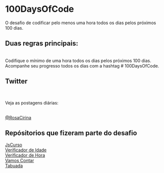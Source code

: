 # 100DaysOfCode
O desafio de codificar pelo menos uma hora todos os dias pelos próximos 100 dias.
<br>
<h2>Duas regras principais:</h2>
<br>
Codifique o mínimo de uma hora todos os dias pelos próximos 100 dias.
<br>
Acompanhe seu progresso todos os dias com a hashtag # 100DaysOfCode.
<br>
<h2>Twitter</h2>
<br>
<p>Veja as postagens diárias:</p>
<br>
<a href="https://twitter.com/RosaCirina">@RosaCirina</a>

<h2>Repósitorios que fizeram parte do desafio</h2>
<a href="https://github.com/eduardaarosaa/JsCurso">JsCurso<a/><br>
<a href="https://github.com/eduardaarosaa/verificadorIdade-js">Verificador de Idade </a><br>
<a href="https://github.com/eduardaarosaa/verificador-hora-js">Verificador de Hora </a><br>
<a href="https://eduardaarosaa.github.io/Contador/">Vamos Contar</a><br>
  <a href="https://github.com/eduardaarosaa/tabuadaJS">Tabuada</a>
